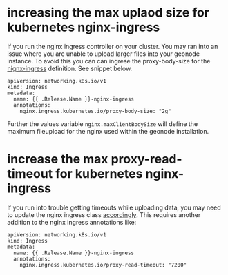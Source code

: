 # increasing the max uplaod size for kubernetes nginx-ingress

If you run the nginx ingress controller on your cluster. You may ran into an issue where you are unable to upload larger files into your geonode instance. To avoid this you can can ingrese the proxy-body-size for the [nignx-ingress](../deployment/geonode/templates/nginx/nginx-ingress.yaml) definition. See snippet below. 
```
apiVersion: networking.k8s.io/v1
kind: Ingress
metadata:
  name: {{ .Release.Name }}-nginx-ingress
  annotations:
    nginx.ingress.kubernetes.io/proxy-body-size: "2g"
```

Further the values variable `nginx.maxClientBodySize` will define the maximum fileupload for the nginx used within the geonode installation.

# increase the max proxy-read-timeout for kubernetes nginx-ingress

If you run into trouble getting timeouts while uploading data, you may need to update the nginx ingress class [accordingly](https://github.com/kubernetes/ingress-nginx/issues/3976). This requires another addition to the nginx ingress annotations like:

```
apiVersion: networking.k8s.io/v1
kind: Ingress
metadata:
  name: {{ .Release.Name }}-nginx-ingress
  annotations:
    nginx.ingress.kubernetes.io/proxy-read-timeout: "7200"
```